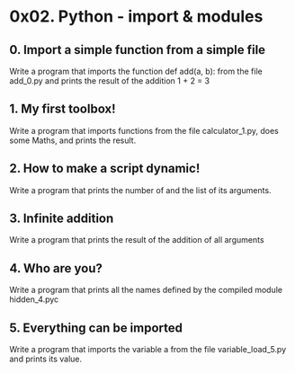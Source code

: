 # 0x02. Python - import & modules
## 0. Import a simple function from a simple file
Write a program that imports the function def add(a, b): from the file add_0.py and prints the result of the addition 1 + 2 = 3
## 1. My first toolbox!
Write a program that imports functions from the file calculator_1.py, does some Maths, and prints the result.
## 2. How to make a script dynamic! 
Write a program that prints the number of and the list of its arguments.
## 3. Infinite addition
Write a program that prints the result of the addition of all arguments
## 4. Who are you? 
Write a program that prints all the names defined by the compiled module hidden_4.pyc
## 5. Everything can be imported
Write a program that imports the variable a from the file variable_load_5.py and prints its value.
